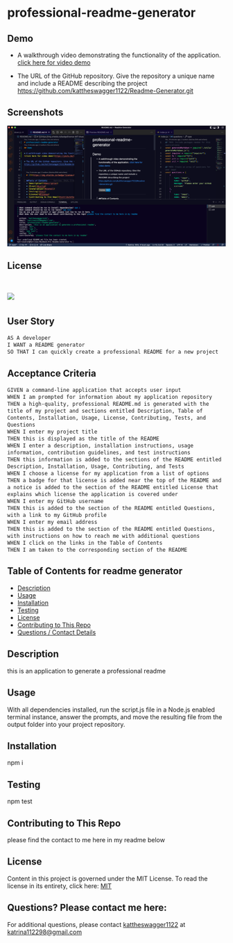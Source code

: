 # professional-readme-generator
## Demo

* A walkthrough video demonstrating the functionality of the application.
[click here for video demo](https://youtu.be/PS5ocVcxVOM)

* The URL of the GitHub repository. Give the repository a unique name and include a README describing the project
https://github.com/kattheswagger1122/Readme-Generator.git

## Screenshots
 ![screenshots of the readme genereator](./assets/img/Screen%20Shot%202022-06-20%20at%2012.05.40%20AM.png)


## License
  # ![](https://img.shields.io/badge/license-MIT-blue)
  
## User Story
```
AS A developer
I WANT a README generator
SO THAT I can quickly create a professional README for a new project
 ```

## Acceptance Criteria
```
GIVEN a command-line application that accepts user input
WHEN I am prompted for information about my application repository
THEN a high-quality, professional README.md is generated with the title of my project and sections entitled Description, Table of Contents, Installation, Usage, License, Contributing, Tests, and Questions
WHEN I enter my project title
THEN this is displayed as the title of the README
WHEN I enter a description, installation instructions, usage information, contribution guidelines, and test instructions
THEN this information is added to the sections of the README entitled Description, Installation, Usage, Contributing, and Tests
WHEN I choose a license for my application from a list of options
THEN a badge for that license is added near the top of the README and a notice is added to the section of the README entitled License that explains which license the application is covered under
WHEN I enter my GitHub username
THEN this is added to the section of the README entitled Questions, with a link to my GitHub profile
WHEN I enter my email address
THEN this is added to the section of the README entitled Questions, with instructions on how to reach me with additional questions
WHEN I click on the links in the Table of Contents
THEN I am taken to the corresponding section of the README
```

## Table of Contents for readme generator
  * [Description](#description)
  * [Usage](#usefaq)
  * [Installation](#install)
  * [Testing](#test)
  * [License](#license)
  * [Contributing to This Repo](#contributefaq)
  * [Questions / Contact Details](#questions)

  <a name='description'></a>
  ## Description
  this is an application to generate a professional readme
  
  <a name='usefaq'></a>
  ## Usage
  With all dependencies installed, run the script.js file in a Node.js enabled terminal instance, answer the prompts, and move the resulting file from the output folder into your project repository.
  
  <a name='install'></a>
  ## Installation
  npm i

  <a name='test'></a>
  ## Testing
  npm test

  <a name='contributefaq'></a>
  ## Contributing to This Repo
  please find the contact to me here in my readme below

  <a name='license'></a>
  ## License

  Content in this project is governed under the MIT License. 
  To read the license in its entirety, click here: [MIT](./LICENSE)


<a name='questions'></a>
## Questions? Please contact me here:
For additional questions, please contact [kattheswagger1122](https://github.com/kattheswagger1122) at katrina112298@gmail.com



